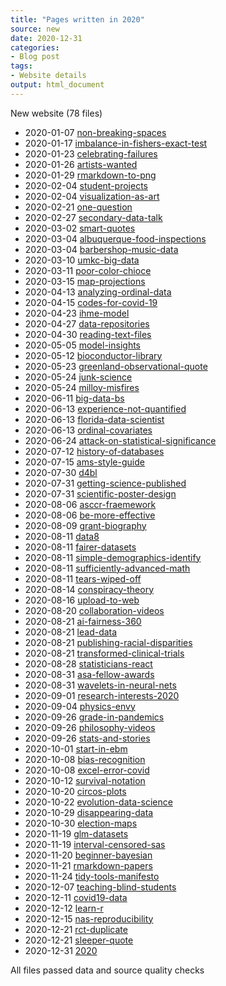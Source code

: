 ```yaml
---
title: "Pages written in 2020"
source: new
date: 2020-12-31
categories:
- Blog post
tags:
- Website details
output: html_document
---
```

New website (78 files)

+ 2020-01-07 [non-breaking-spaces](http://new.pmean.com/non-breaking-spaces/)  
+ 2020-01-17 [imbalance-in-fishers-exact-test](http://new.pmean.com/imbalance-in-fishers-exact-test/)  
+ 2020-01-23 [celebrating-failures](http://new.pmean.com/celebrating-failures/)  
+ 2020-01-26 [artists-wanted](http://new.pmean.com/artists-wanted/)  
+ 2020-01-29 [rmarkdown-to-png](http://new.pmean.com/rmarkdown-to-png/)  
+ 2020-02-04 [student-projects](http://new.pmean.com/student-projects/)  
+ 2020-02-04 [visualization-as-art](http://new.pmean.com/visualization-as-art/)  
+ 2020-02-21 [one-question](http://new.pmean.com/one-question/)  
+ 2020-02-27 [secondary-data-talk](http://new.pmean.com/secondary-data-talk/)  
+ 2020-03-02 [smart-quotes](http://new.pmean.com/smart-quotes/)  
+ 2020-03-04 [albuquerque-food-inspections](http://new.pmean.com/albuquerque-food-inspections/)  
+ 2020-03-04 [barbershop-music-data](http://new.pmean.com/barbershop-music-data/)  
+ 2020-03-10 [umkc-big-data](http://new.pmean.com/umkc-big-data/)  
+ 2020-03-11 [poor-color-chioce](http://new.pmean.com/poor-color-chioce/)  
+ 2020-03-15 [map-projections](http://new.pmean.com/map-projections/)  
+ 2020-04-13 [analyzing-ordinal-data](http://new.pmean.com/analyzing-ordinal-data/)  
+ 2020-04-15 [codes-for-covid-19](http://new.pmean.com/codes-for-covid-19/)  
+ 2020-04-23 [ihme-model](http://new.pmean.com/ihme-model/)  
+ 2020-04-27 [data-repositories](http://new.pmean.com/data-repositories/)  
+ 2020-04-30 [reading-text-files](http://new.pmean.com/reading-text-files/)  
+ 2020-05-05 [model-insights](http://new.pmean.com/model-insights/)  
+ 2020-05-12 [bioconductor-library](http://new.pmean.com/bioconductor-library/)  
+ 2020-05-23 [greenland-observational-quote](http://new.pmean.com/greenland-observational-quote/)  
+ 2020-05-24 [junk-science](http://new.pmean.com/junk-science/)  
+ 2020-05-24 [milloy-misfires](http://new.pmean.com/milloy-misfires/)  
+ 2020-06-11 [big-data-bs](http://new.pmean.com/big-data-bs/)  
+ 2020-06-13 [experience-not-quantified](http://new.pmean.com/experience-not-quantified/)  
+ 2020-06-13 [florida-data-scientist](http://new.pmean.com/florida-data-scientist/)  
+ 2020-06-13 [ordinal-covariates](http://new.pmean.com/ordinal-covariates/)  
+ 2020-06-24 [attack-on-statistical-significance](http://new.pmean.com/attack-on-statistical-significance/)  
+ 2020-07-12 [history-of-databases](http://new.pmean.com/history-of-databases/)  
+ 2020-07-15 [ams-style-guide](http://new.pmean.com/ams-style-guide/)  
+ 2020-07-30 [d4bl](http://new.pmean.com/d4bl/)  
+ 2020-07-31 [getting-science-published](http://new.pmean.com/getting-science-published/)  
+ 2020-07-31 [scientific-poster-design](http://new.pmean.com/scientific-poster-design/)  
+ 2020-08-06 [asccr-fraemework](http://new.pmean.com/asccr-fraemework/)  
+ 2020-08-06 [be-more-effective](http://new.pmean.com/be-more-effective/)  
+ 2020-08-09 [grant-biography](http://new.pmean.com/grant-biography/)  
+ 2020-08-11 [data8](http://new.pmean.com/data8/)  
+ 2020-08-11 [fairer-datasets](http://new.pmean.com/fairer-datasets/)  
+ 2020-08-11 [simple-demographics-identify](http://new.pmean.com/simple-demographics-identify/)  
+ 2020-08-11 [sufficiently-advanced-math](http://new.pmean.com/sufficiently-advanced-math/)  
+ 2020-08-11 [tears-wiped-off](http://new.pmean.com/tears-wiped-off/)  
+ 2020-08-14 [conspiracy-theory](http://new.pmean.com/conspiracy-theory/)  
+ 2020-08-16 [upload-to-web](http://new.pmean.com/upload-to-web/)  
+ 2020-08-20 [collaboration-videos](http://new.pmean.com/collaboration-videos/)  
+ 2020-08-21 [ai-fairness-360](http://new.pmean.com/ai-fairness-360/)  
+ 2020-08-21 [lead-data](http://new.pmean.com/lead-data/)  
+ 2020-08-21 [publishing-racial-disparities](http://new.pmean.com/publishing-racial-disparities/)  
+ 2020-08-21 [transformed-clinical-trials](http://new.pmean.com/transformed-clinical-trials/)  
+ 2020-08-28 [statisticians-react](http://new.pmean.com/statisticians-react/)  
+ 2020-08-31 [asa-fellow-awards](http://new.pmean.com/asa-fellow-awards/)  
+ 2020-08-31 [wavelets-in-neural-nets](http://new.pmean.com/wavelets-in-neural-nets/)  
+ 2020-09-01 [research-interests-2020](http://new.pmean.com/research-interests-2020/)  
+ 2020-09-04 [physics-envy](http://new.pmean.com/physics-envy/)  
+ 2020-09-26 [grade-in-pandemics](http://new.pmean.com/grade-in-pandemics/)  
+ 2020-09-26 [philosophy-videos](http://new.pmean.com/philosophy-videos/)  
+ 2020-09-26 [stats-and-stories](http://new.pmean.com/stats-and-stories/)  
+ 2020-10-01 [start-in-ebm](http://new.pmean.com/start-in-ebm/)  
+ 2020-10-08 [bias-recognition](http://new.pmean.com/bias-recognition/)  
+ 2020-10-08 [excel-error-covid](http://new.pmean.com/excel-error-covid/)  
+ 2020-10-12 [survival-notation](http://new.pmean.com/survival-notation/)  
+ 2020-10-20 [circos-plots](http://new.pmean.com/circos-plots/)  
+ 2020-10-22 [evolution-data-science](http://new.pmean.com/evolution-data-science/)  
+ 2020-10-29 [disappearing-data](http://new.pmean.com/disappearing-data/)  
+ 2020-10-30 [election-maps](http://new.pmean.com/election-maps/)  
+ 2020-11-19 [glm-datasets](http://new.pmean.com/glm-datasets/)  
+ 2020-11-19 [interval-censored-sas](http://new.pmean.com/interval-censored-sas/)  
+ 2020-11-20 [beginner-bayesian](http://new.pmean.com/beginner-bayesian/)  
+ 2020-11-21 [rmarkdown-papers](http://new.pmean.com/rmarkdown-papers/)  
+ 2020-11-24 [tidy-tools-manifesto](http://new.pmean.com/tidy-tools-manifesto/)  
+ 2020-12-07 [teaching-blind-students](http://new.pmean.com/teaching-blind-students/)  
+ 2020-12-11 [covid19-data](http://new.pmean.com/covid19-data/)  
+ 2020-12-12 [learn-r](http://new.pmean.com/learn-r/)  
+ 2020-12-15 [nas-reproducibility](http://new.pmean.com/nas-reproducibility/)  
+ 2020-12-21 [rct-duplicate](http://new.pmean.com/rct-duplicate/)  
+ 2020-12-21 [sleeper-quote](http://new.pmean.com/sleeper-quote/)  
+ 2020-12-31 [2020](http://new.pmean.com/2020/)  


All files passed data and source quality checks
